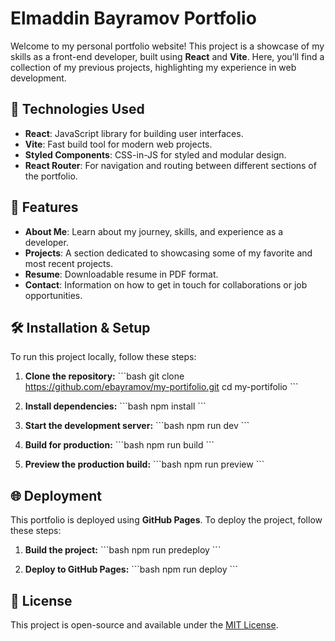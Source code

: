 
# Elmaddin Bayramov Portfolio

Welcome to my personal portfolio website! This project is a showcase of my skills as a front-end developer, built using **React** and **Vite**. Here, you’ll find a collection of my previous projects, highlighting my experience in web development.

## 🚀 Technologies Used

- **React**: JavaScript library for building user interfaces.
- **Vite**: Fast build tool for modern web projects.
- **Styled Components**: CSS-in-JS for styled and modular design.
- **React Router**: For navigation and routing between different sections of the portfolio.

## 💼 Features

- **About Me**: Learn about my journey, skills, and experience as a developer.
- **Projects**: A section dedicated to showcasing some of my favorite and most recent projects.
- **Resume**: Downloadable resume in PDF format.
- **Contact**: Information on how to get in touch for collaborations or job opportunities.

## 🛠 Installation & Setup

To run this project locally, follow these steps:

1. **Clone the repository:**
   \`\`\`bash
   git clone https://github.com/ebayramov/my-portifolio.git
   cd my-portifolio
   \`\`\`

2. **Install dependencies:**
   \`\`\`bash
   npm install
   \`\`\`

3. **Start the development server:**
   \`\`\`bash
   npm run dev
   \`\`\`

4. **Build for production:**
   \`\`\`bash
   npm run build
   \`\`\`

5. **Preview the production build:**
   \`\`\`bash
   npm run preview
   \`\`\`

## 🌐 Deployment

This portfolio is deployed using **GitHub Pages**. To deploy the project, follow these steps:

1. **Build the project:**
   \`\`\`bash
   npm run predeploy
   \`\`\`

2. **Deploy to GitHub Pages:**
   \`\`\`bash
   npm run deploy
   \`\`\`

## 📄 License

This project is open-source and available under the [MIT License](LICENSE).
